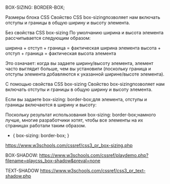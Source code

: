 BOX-SIZING:   BORDER-BOX;


Размеры блока CSS
Свойство CSS box-sizingпозволяет нам включать отступы и границы 
в общую ширину и высоту элемента.

Без свойства CSS box-sizing
По умолчанию ширина и высота элемента рассчитывается следующим образом:

ширина + отступ + граница = фактическая ширина элемента
высота + отступ + граница = фактическая высота элемента

Это означает: когда вы задаете ширину/высоту элемента, элемент часто выглядит
больше, чем вы установили (поскольку граница и отступы элемента добавляются
к указанной ширине/высоте элемента).


С помощью свойства CSS box-sizing
Свойство box-sizingпозволяет нам включать отступы и границы 
в общую ширину и высоту элемента.

Если вы задаете box-sizing: border-box;для элемента, отступы 
и границы включаются в ширину и высоту:

Поскольку результат использования box-sizing: border-box;намного лучше,
многие разработчики хотят, чтобы все элементы на их страницах работали таким образом.

* {
  box-sizing: border-box;
}

https://www.w3schools.com/cssref/css3_pr_box-sizing.php


BOX-SHADOW:
https://www.w3schools.com/cssref/playdemo.php?filename=playcss_box-shadow&preval=none


TEXT-SHADOW
https://www.w3schools.com/cssref/css3_pr_text-shadow.php
